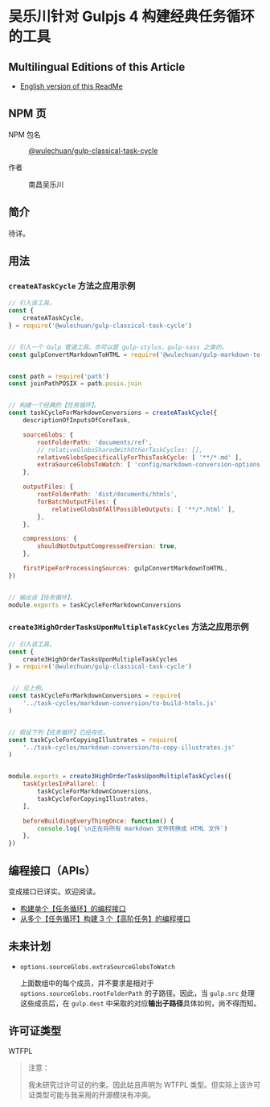 # 吴乐川针对 Gulpjs 4 构建经典任务循环的工具

## Multilingual Editions of this Article

- [English version of this ReadMe](./ReadMe.md)




## NPM 页

<dl>
<dt>NPM 包名</dt>
<dd>

[@wulechuan/gulp-classical-task-cycle](https://www.npmjs.com/package/@wulechuan/gulp-classical-task-cycle)

</dd>
<dt>作者</dt>
<dd><p>南昌吴乐川</p></dd>
</dl>





## 简介

待详。


## 用法


### `createATaskCycle` 方法之应用示例

```js
// 引入该工具。
const {
    createATaskCycle,
} = require('@wulechuan/gulp-classical-task-cycle')


// 引入一个 Gulp 管道工具。亦可以是 gulp-stylus、gulp-sass 之类的。
const gulpConvertMarkdownToHTML = require('@wulechuan/gulp-markdown-to-html')


const path = require('path')
const joinPathPOSIX = path.posix.join


// 构建一个经典的【任务循环】。
const taskCycleForMarkdownConversions = createATaskCycle({
    descriptionOfInputsOfCoreTask,

    sourceGlobs: {
        rootFolderPath: 'documents/ref',
        // relativeGlobsSharedWithOtherTaskCycles: [],
        relativeGlobsSpecificallyForThisTaskCycle: [ '**/*.md' ],
        extraSourceGlobsToWatch: [ 'config/markdown-conversion-options.js' ],
    },

    outputFiles: {
        rootFolderPath: 'dist/documents/htmls',
        forBatchOutputFiles: {
            relativeGlobsOfAllPossibleOutputs: [ '**/*.html' ],
        },
    },

    compressions: {
        shouldNotOutputCompressedVersion: true,
    },

    firstPipeForProcessingSources: gulpConvertMarkdownToHTML,
})


// 输出该【任务循环】。
module.exports = taskCycleForMarkdownConversions
```


### `create3HighOrderTasksUponMultipleTaskCycles` 方法之应用示例


```js
// 引入该工具。
const {
    create3HighOrderTasksUponMultipleTaskCycles
} = require('@wulechuan/gulp-classical-task-cycle')


 // 见上例。
const taskCycleForMarkdownConversions = require(
    '../task-cycles/markdown-conversion/to-build-htmls.js'
)


// 假设下列【任务循环】已经存在。
const taskCycleForCopyingIllustrates = require(
    '../task-cycles/markdown-conversion/to-copy-illustrates.js'
)


module.exports = create3HighOrderTasksUponMultipleTaskCycles({
    taskCyclesInPallarel: [
        taskCycleForMarkdownConversions,
        taskCycleForCopyingIllustrates,
    ],

    beforeBuildingEveryThingOnce: function() {
        console.log(`\n正在将所有 markdown 文件转换成 HTML 文件`)
    },
})
```


## 编程接口（APIs）

变成接口已详实。欢迎阅读。

- [构建单个【任务循环】的编程接口](./documents/refs/en-US/api-create-a-task-cycle.md)
- [从多个【任务循环】构建 3 个【高阶任务】的编程接口](./documents/refs/en-US/api-create-3-high-order-tasks-upon-multiple-task-cycles.md)


## 未来计划

-  `options.sourceGlobs.extraSourceGlobsToWatch`

    上面数组中的每个成员，并不要求是相对于 `options.sourceGlobs.rootFolderPath` 的子路径。因此，当 `gulp.src` 处理这些成员后，在 `gulp.dest` 中采取的对应**输出子路径**具体如何，尚不得而知。




## 许可证类型

WTFPL

> 注意：
>
> 我未研究过许可证的约束。因此姑且声明为 WTFPL 类型。但实际上该许可证类型可能与我采用的开源模块有冲突。

